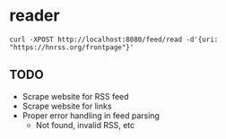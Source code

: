 # reader

`curl -XPOST http://localhost:8080/feed/read -d'{uri: "https://hnrss.org/frontpage"}'`

## TODO
 - Scrape website for RSS feed
 - Scrape website for links
 - Proper error handling in feed parsing
   - Not found, invalid RSS, etc